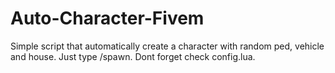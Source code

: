 # Auto-Character-Fivem
Simple script that automatically create a character with random ped, vehicle and house. Just type /spawn. Dont forget check config.lua. 
